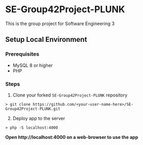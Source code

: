 # SE-Group42Project-PLUNK
This is the group project for Software Engineering 3

## Setup Local Environment

### Prerequisites

* MySQL 8 or higher
* PHP 

### Steps

1. Clone your forked `SE-Group42Project-PLUNK` repository
```
> git clone https://github.com/<your-user-name-here>/SE-Group42Project-PLUNK.git
```
2. Deploy app to the server
```
> php -S localhost:4000
```

**Open http://localhost:4000 on a web-browser to use the app**
